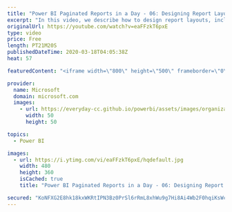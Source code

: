 ```yaml
---
title: "Power BI Paginated Reports in a Day - 06: Designing Report Layouts - Part 3"
excerpt: "In this video, we describe how to design report layouts, including setting properties dynamically.  The Power BI Paginated Reports in a Day online course aims to empower you as a report author with the technical knowledge required to create, publish, and distribute Power BI paginated reports. We recommend"
originalUrl: https://youtube.com/watch?v=eaFFzkT6pxE
type: video
price: Free
length: PT21M20S
publishedDateTime: 2020-03-18T04:05:38Z
heat: 57

featuredContent: "<iframe width=\"800\" height=\"500\" frameborder=\"0\" src=\"https://www.youtube.com/embed/eaFFzkT6pxE\" allow=\"accelerometer; autoplay; encrypted-media; gyroscope; picture-in-picture\" allowfullscreen></iframe>"

provider:
  name: Microsoft
  domain: microsoft.com
  images:
    - url: https://everyday-cc.github.io/powerbi/assets/images/organizations/microsoft.com-50x50.jpg
      width: 50
      height: 50

topics:
  - Power BI

images:
  - url: https://i.ytimg.com/vi/eaFFzkT6pxE/hqdefault.jpg
    width: 480
    height: 360
    isCached: true
    title: "Power BI Paginated Reports in a Day - 06: Designing Report Layouts - Part 3"

secured: "KoNFXG2E8hk18kxWKRtIPN3Bz0PrSl6rRmL8xhWu9g7Hi8Ai4Wb2F0hqiKsWcPAOPB407Cjd7UQO1GOg7UBH/tF05viqMfzSkD6FKRKr/nXjXhaZKSNBopn294KGcwsUbuF6JkmCw05KaE7bC6LCOLZB9RnxSxe0MumM6VSxZy+IgRgmH7pFZc8ZsoZNw4SntHsmzn3TwdPxOTGaKuxYDEX06o7tJdtKSrCcY2LrbbLFkeakD18Nnaa0DvKSaX+O1nJs0R04jhc9dwwX4aRdCPl8V7wSREirLZWFnk1jL82KnUMMDWGVicVzBvyb14ktP3bZI6Rw04zTfrnlowG3jVWPVPw+WW3+9p0okGKb0rWehRskqF2B5aC568GQ+bJvePybRwP7v8NVXPfkiuybYdGIoHgaqXnQE9LOzFqoBGc=;QemjXf9mHQ5UvTjwr8/cHA=="
---
```


